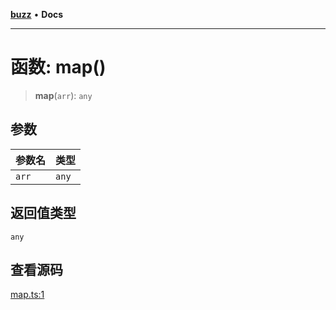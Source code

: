 [**buzz**](../README.md) • **Docs**

***

# 函数: map()

> **map**(`arr`): `any`

## 参数

| 参数名 | 类型 |
| :------ | :------ |
| `arr` | `any` |

## 返回值类型

`any`

## 查看源码

[map.ts:1](https://github.com/Leexiaop/buzz/blob/15524ab5ee214a3b95c0a46373b4034a00f69c78/src/map.ts#L1)
